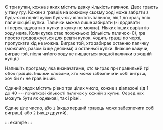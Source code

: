 Є три к*у*пки, кожна з яких містить деяку кількість паличок. Двоє грають
у таку гру. Кожен з гравців на кожному своєму ході може забрати з
будь-якої однієї купки будь-яку кількість паличок, від 1 до зразу всіх
паличок цієї купки. Палички можна лише забирати (ні додавати,
ні перекладувати з  купки в купку не можна). Ніяких інших варіантів ходу
нема. Коли купка стає порожньою (кількість паличок=0), гра просто
продовжується для решти купок. Ходять гравці по черзі, пропускати хід
не можна. Виграє той, хто забирає останню паличку (можливо, разом із ще
деякими) з останньої купки. (Інакше кажучи, виграє той, після чийого
ходу не лишається жодної палички в жодній купці.)

Напишіть програму, яка визначатиме, хто виграє при правильній грі обох
гравців. Іншими словами, хто може забезпечити собі виграш, хоч би як
не грав інший.

Єдиний рядок містить рівно три цілих числ*а*, кожне в діапазоні від 1
до 40 --- початкові кількості паличок у кожній з купок. Серед них можуть
бути як однакові, так і різні.

Єдине ціле число, або `1` (якщо перший гравець може забезпечити собі
виграш), або `2` (якщо др*у*гий).

::: example
:::
